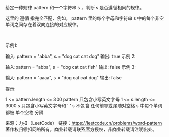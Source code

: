 给定一种规律 pattern 和一个字符串 s ，判断 s 是否遵循相同的规律。

这里的 遵循 指完全匹配，例如， pattern 里的每个字母和字符串 s 中的每个非空单词之间存在着双向连接的对应规律。

 

示例1:

输入: pattern = "abba", s = "dog cat cat dog"
输出: true
示例 2:

输入:pattern = "abba", s = "dog cat cat fish"
输出: false
示例 3:

输入: pattern = "aaaa", s = "dog cat cat dog"
输出: false
 

提示:

1 <= pattern.length <= 300
pattern 只包含小写英文字母
1 <= s.length <= 3000
s 只包含小写英文字母和 ' '
s 不包含 任何前导或尾随对空格
s 中每个单词都被 单个空格 分隔

来源：力扣（LeetCode）
链接：https://leetcode.cn/problems/word-pattern
著作权归领扣网络所有。商业转载请联系官方授权，非商业转载请注明出处。